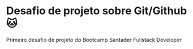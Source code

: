 # Desafio de projeto sobre Git/Github :cat:
Primeiro desafio de projeto do Bootcamp Santader Fullstack Developer 
